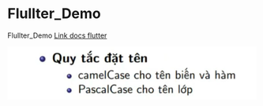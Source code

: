 # Flullter_Demo
Flullter_Demo
<a href="https://docs.google.com/document/d/1HRiganxgKHwbq18Nxli2kJoDFygn5p-cY3QIXCWCRI4/edit?tab=t.0" alt="Link flutter"> Link  docs flutter</a>


![alt text](image.png)